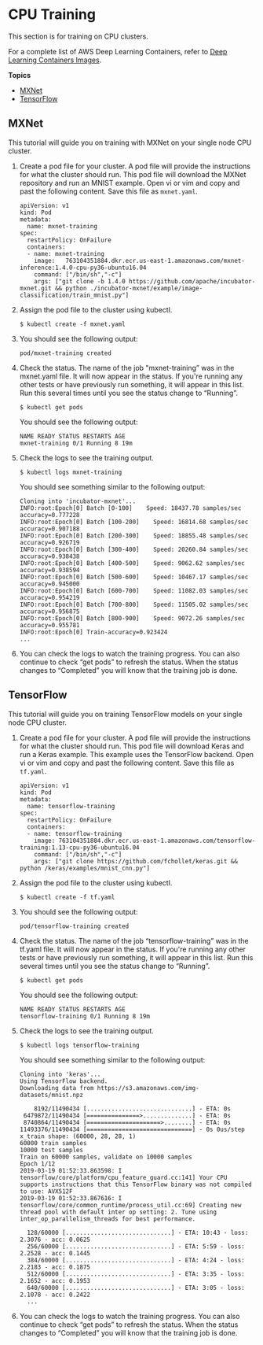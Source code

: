 # CPU Training<a name="deep-learning-containers-eks-tutorials-cpu-training"></a>

This section is for training on CPU clusters\.

For a complete list of AWS Deep Learning Containers, refer to [Deep Learning Containers Images](deep-learning-containers-images.md)\. 

**Topics**
+ [MXNet](#deep-learning-containers-eks-tutorials-cpu-training-mxnet)
+ [TensorFlow](#deep-learning-containers-eks-tutorials-cpu-training-tf)

## MXNet<a name="deep-learning-containers-eks-tutorials-cpu-training-mxnet"></a>

This tutorial will guide you on training with MXNet on your single node CPU cluster\.

1. Create a pod file for your cluster\. A pod file will provide the instructions for what the cluster should run\. This pod file will download the MXNet repository and run an MNIST example\. Open vi or vim and copy and past the following content\. Save this file as `mxnet.yaml`\.

   ```
   apiVersion: v1
   kind: Pod
   metadata:
     name: mxnet-training
   spec:
     restartPolicy: OnFailure
     containers:
     - name: mxnet-training
       image: 	763104351884.dkr.ecr.us-east-1.amazonaws.com/mxnet-inference:1.4.0-cpu-py36-ubuntu16.04
       command: ["/bin/sh","-c"]
       args: ["git clone -b 1.4.0 https://github.com/apache/incubator-mxnet.git && python ./incubator-mxnet/example/image-classification/train_mnist.py"]
   ```

1. Assign the pod file to the cluster using kubectl\.

   ```
   $ kubectl create -f mxnet.yaml
   ```

1. You should see the following output:

   ```
   pod/mxnet-training created
   ```

1. Check the status\. The name of the job "mxnet\-training” was in the mxnet\.yaml file\. It will now appear in the status\. If you're running any other tests or have previously run something, it will appear in this list\. Run this several times until you see the status change to “Running”\.

   ```
   $ kubectl get pods
   ```

   You should see the following output:

   ```
   NAME READY STATUS RESTARTS AGE
   mxnet-training 0/1 Running 8 19m
   ```

1. Check the logs to see the training output\.

   ```
   $ kubectl logs mxnet-training
   ```

   You should see something similar to the following output:

   ```
   Cloning into 'incubator-mxnet'...
   INFO:root:Epoch[0] Batch [0-100]    Speed: 18437.78 samples/sec    accuracy=0.777228
   INFO:root:Epoch[0] Batch [100-200]    Speed: 16814.68 samples/sec    accuracy=0.907188
   INFO:root:Epoch[0] Batch [200-300]    Speed: 18855.48 samples/sec    accuracy=0.926719
   INFO:root:Epoch[0] Batch [300-400]    Speed: 20260.84 samples/sec    accuracy=0.938438
   INFO:root:Epoch[0] Batch [400-500]    Speed: 9062.62 samples/sec    accuracy=0.938594
   INFO:root:Epoch[0] Batch [500-600]    Speed: 10467.17 samples/sec    accuracy=0.945000
   INFO:root:Epoch[0] Batch [600-700]    Speed: 11082.03 samples/sec    accuracy=0.954219
   INFO:root:Epoch[0] Batch [700-800]    Speed: 11505.02 samples/sec    accuracy=0.956875
   INFO:root:Epoch[0] Batch [800-900]    Speed: 9072.26 samples/sec    accuracy=0.955781
   INFO:root:Epoch[0] Train-accuracy=0.923424
   ...
   ```

1. You can check the logs to watch the training progress\. You can also continue to check “get pods” to refresh the status\. When the status changes to “Completed” you will know that the training job is done\.

## TensorFlow<a name="deep-learning-containers-eks-tutorials-cpu-training-tf"></a>

This tutorial will guide you on training TensorFlow models on your single node CPU cluster\.

1. Create a pod file for your cluster\. A pod file will provide the instructions for what the cluster should run\. This pod file will download Keras and run a Keras example\. This example uses the TensorFlow backend\. Open vi or vim and copy and past the following content\. Save this file as `tf.yaml`\.

   ```
   apiVersion: v1
   kind: Pod
   metadata:
     name: tensorflow-training
   spec:
     restartPolicy: OnFailure
     containers:
     - name: tensorflow-training
       image: 763104351884.dkr.ecr.us-east-1.amazonaws.com/tensorflow-training:1.13-cpu-py36-ubuntu16.04
       command: ["/bin/sh","-c"]
       args: ["git clone https://github.com/fchollet/keras.git && python /keras/examples/mnist_cnn.py"]
   ```

1. Assign the pod file to the cluster using kubectl\.

   ```
   $ kubectl create -f tf.yaml
   ```

1. You should see the following output:

   ```
   pod/tensorflow-training created
   ```

1. Check the status\. The name of the job “tensorflow\-training” was in the tf\.yaml file\. It will now appear in the status\. If you're running any other tests or have previously run something, it will appear in this list\. Run this several times until you see the status change to “Running”\.

   ```
   $ kubectl get pods
   ```

   You should see the following output:

   ```
   NAME READY STATUS RESTARTS AGE
   tensorflow-training 0/1 Running 8 19m
   ```

1. Check the logs to see the training output\.

   ```
   $ kubectl logs tensorflow-training
   ```

   You should see something similar to the following output:

   ```
   Cloning into 'keras'...
   Using TensorFlow backend.
   Downloading data from https://s3.amazonaws.com/img-datasets/mnist.npz
   
       8192/11490434 [..............................] - ETA: 0s
    6479872/11490434 [===============>..............] - ETA: 0s
    8740864/11490434 [=====================>........] - ETA: 0s
   11493376/11490434 [==============================] - 0s 0us/step
   x_train shape: (60000, 28, 28, 1)
   60000 train samples
   10000 test samples
   Train on 60000 samples, validate on 10000 samples
   Epoch 1/12
   2019-03-19 01:52:33.863598: I tensorflow/core/platform/cpu_feature_guard.cc:141] Your CPU supports instructions that this TensorFlow binary was not compiled to use: AVX512F
   2019-03-19 01:52:33.867616: I tensorflow/core/common_runtime/process_util.cc:69] Creating new thread pool with default inter op setting: 2. Tune using inter_op_parallelism_threads for best performance.
   
     128/60000 [..............................] - ETA: 10:43 - loss: 2.3076 - acc: 0.0625
     256/60000 [..............................] - ETA: 5:59 - loss: 2.2528 - acc: 0.1445
     384/60000 [..............................] - ETA: 4:24 - loss: 2.2183 - acc: 0.1875
     512/60000 [..............................] - ETA: 3:35 - loss: 2.1652 - acc: 0.1953
     640/60000 [..............................] - ETA: 3:05 - loss: 2.1078 - acc: 0.2422
     ...
   ```

1. You can check the logs to watch the training progress\. You can also continue to check “get pods” to refresh the status\. When the status changes to “Completed” you will know that the training job is done\.